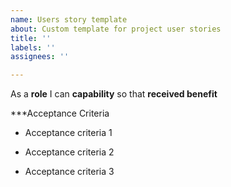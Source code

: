 ```yaml
---
name: Users story template
about: Custom template for project user stories
title: ''
labels: ''
assignees: ''

---
```


As a **role** I can **capability** so that **received benefit**

***Acceptance Criteria

- Acceptance criteria 1

- Acceptance criteria 2

- Acceptance criteria 3
